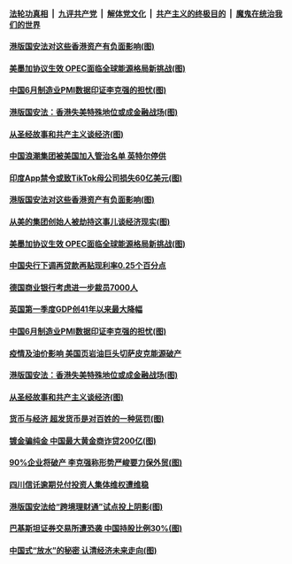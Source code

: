 

####  [法轮功真相](../../../../basic/blob/master/README.md?t=07020602) &nbsp;|&nbsp; [九评共产党](../../../../9ping.md/blob/master/README.md?t=07020602) &nbsp;|&nbsp; [解体党文化](../../../../jtdwh.md/blob/master/README.md?t=07020602)  &nbsp;|&nbsp; [共产主义的终极目的](../../../../gczydzjmd.md/blob/master/README.md?t=07020602) &nbsp;|&nbsp; [魔鬼在统治我们的世界](../../../../mgztzwmdsj.md/blob/master/README.md?t=07020602) 

#### [港版国安法对这些香港资产有负面影响(图)](../pages/p5/938357.md?t=07020602) 

#### [美墨加协议生效 OPEC面临全球能源格局新挑战(图)](../pages/p5/938340.md?t=07020602) 


#### [中国6月制造业PMI数据印证李克强的担忧(图)](../pages/p5/938245.md?t=07020602) 

#### [港版国安法：香港失美特殊地位或成金融战场(图)](../pages/p5/938230.md?t=07020602) 

#### [从圣经故事和共产主义谈经济(图)](../pages/p5/938133.md?t=07020602) 

#### [中国浪潮集团被美国加入管治名单 英特尔停供](../pages/p5/938365.md?t=07020602) 

#### [印度App禁令或致TikTok母公司损失60亿美元(图)](../pages/p5/938364.md?t=07020602) 

#### [港版国安法对这些香港资产有负面影响(图)](../pages/p5/938357.md?t=07020602) 

#### [从美的集团创始人被劫持这事儿谈经济现实(图)](../pages/p5/938344.md?t=07020602) 

#### [美墨加协议生效 OPEC面临全球能源格局新挑战(图)](../pages/p5/938340.md?t=07020602) 


#### [中国央行下调再贷款再贴现利率0.25个百分点](../pages/p5/938264.md?t=07020602) 

#### [德国商业银行考虑进一步裁员7000人](../pages/p5/938262.md?t=07020602) 

#### [英国第一季度GDP创41年以来最大降幅](../pages/p5/938261.md?t=07020602) 

#### [中国6月制造业PMI数据印证李克强的担忧(图)](../pages/p5/938245.md?t=07020602) 

#### [疫情及油价影响 美国页岩油巨头切萨皮克能源破产](../pages/p5/938232.md?t=07020602) 

#### [港版国安法：香港失美特殊地位或成金融战场(图)](../pages/p5/938230.md?t=07020602) 

#### [从圣经故事和共产主义谈经济(图)](../pages/p5/938133.md?t=07020602) 

#### [货币与经济 超发货币是对百姓的一种惩罚(图)](../pages/p5/938130.md?t=07020602) 

#### [镀金骗纯金 中国最大黄金商诈贷200亿(图)](../pages/p5/938160.md?t=07020602) 

#### [90%企业将破产 李克强称形势严峻要力保外贸(图)](../pages/p5/938142.md?t=07020602) 

#### [四川信讬逾期兑付投资人集体维权遭维稳](../pages/p5/938159.md?t=07020602) 

#### [港版国安法给“跨境理财通”试点投上阴影(图)](../pages/p5/938156.md?t=07020602) 

#### [巴基斯坦证券交易所遭恐袭 中国持股比例30%(图)](../pages/p5/938118.md?t=07020602) 

#### [中国式“放水”的秘密 认清经济未来走向(图)](../pages/p5/938113.md?t=07020602) 

